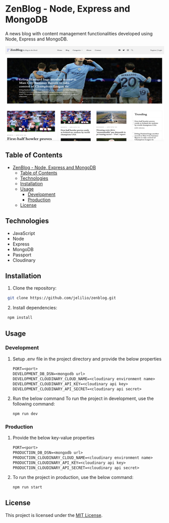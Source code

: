 # ZenBlog - Node, Express and MongoDB

A news blog with content management functionalities developed using Node, Express and MongoDB.

<img src="zenblog.png" alt="drawing" style="width:100%;height:300px"/>

## Table of Contents

- [ZenBlog - Node, Express and MongoDB](#zenblog---node-express-and-mongodb)
  - [Table of Contents](#table-of-contents)
  - [Technologies](#technologies)
  - [Installation](#installation)
  - [Usage](#usage)
    - [Development](#development)
    - [Production](#production)
  - [License](#license)

## Technologies

- JavaScript
- Node
- Express
- MongoDB
- Passport
- Cloudinary

## Installation

1. Clone the repository:

```bash
 git clone https://github.com/jelilio/zenblog.git
```

2. Install dependencies:

```bash
 npm install
```

## Usage

### Development

1. Setup .env file in the project directory and provide the below properties
   ```properties
   PORT=<port>
   DEVELOPMENT_DB_DSN=<mongodb url>
   DEVELOPMENT_CLOUDINARY_CLOUD_NAME=<cloudinary environment name>
   DEVELOPMENT_CLOUDINARY_API_KEY=<cloudinary api key>
   DEVELOPMENT_CLOUDINARY_API_SECRET=<cloudinary api secret>
   ```
2. Run the below command
   To run the project in development, use the following command:
   ```bash
   npm run dev
   ```

### Production

1. Provide the below key-value properties
   ```properties
   PORT=<port>
   PRODUCTION_DB_DSN=<mongodb url>
   PRODUCTION_CLOUDINARY_CLOUD_NAME=<cloudinary environment name>
   PRODUCTION_CLOUDINARY_API_KEY=<cloudinary api key>
   PRODUCTION_CLOUDINARY_API_SECRET=<cloudinary api secret>
   ```
2. To run the project in production, use the below command:
   ```bash
   npm run start
   ```

## License

This project is licensed under the [MIT License](LICENSE).
